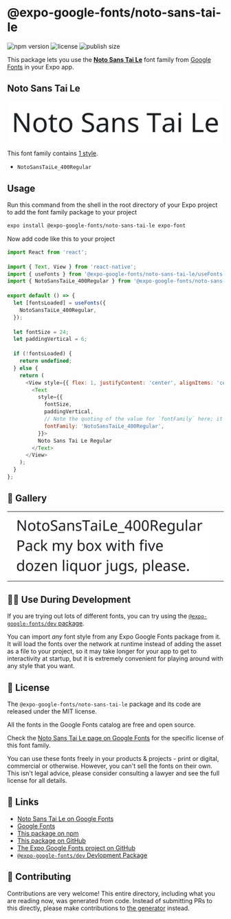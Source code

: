 # @expo-google-fonts/noto-sans-tai-le

![npm version](https://flat.badgen.net/npm/v/@expo-google-fonts/noto-sans-tai-le)
![license](https://flat.badgen.net/github/license/expo/google-fonts)
![publish size](https://flat.badgen.net/packagephobia/install/@expo-google-fonts/noto-sans-tai-le)

This package lets you use the [**Noto Sans Tai Le**](https://fonts.google.com/specimen/Noto+Sans+Tai+Le) font family from [Google Fonts](https://fonts.google.com/) in your Expo app.

## Noto Sans Tai Le

![Noto Sans Tai Le](./font-family.png)

This font family contains [1 style](#-gallery).

- `NotoSansTaiLe_400Regular`

## Usage

Run this command from the shell in the root directory of your Expo project to add the font family package to your project
```sh
expo install @expo-google-fonts/noto-sans-tai-le expo-font
```

Now add code like this to your project
```js
import React from 'react';

import { Text, View } from 'react-native';
import { useFonts } from '@expo-google-fonts/noto-sans-tai-le/useFonts';
import { NotoSansTaiLe_400Regular } from '@expo-google-fonts/noto-sans-tai-le/400Regular';

export default () => {
  let [fontsLoaded] = useFonts({
    NotoSansTaiLe_400Regular,
  });

  let fontSize = 24;
  let paddingVertical = 6;

  if (!fontsLoaded) {
    return undefined;
  } else {
    return (
      <View style={{ flex: 1, justifyContent: 'center', alignItems: 'center' }}>
        <Text
          style={{
            fontSize,
            paddingVertical,
            // Note the quoting of the value for `fontFamily` here; it expects a string!
            fontFamily: 'NotoSansTaiLe_400Regular',
          }}>
          Noto Sans Tai Le Regular
        </Text>
      </View>
    );
  }
};

```

## 🔡 Gallery


||||
|-|-|-|
|![NotoSansTaiLe_400Regular](.//400Regular/NotoSansTaiLe_400Regular.ttf.png)||||


## 👩‍💻 Use During Development

If you are trying out lots of different fonts, you can try using the [`@expo-google-fonts/dev` package](https://github.com/freeboub/google-fonts/tree/master/font-packages/dev#readme).

You can import *any* font style from any Expo Google Fonts package from it. It will load the fonts
over the network at runtime instead of adding the asset as a file to your project, so it may take longer
for your app to get to interactivity at startup, but it is extremely convenient
for playing around with any style that you want.

## 📖 License

The `@expo-google-fonts/noto-sans-tai-le` package and its code are released under the MIT license.

All the fonts in the Google Fonts catalog are free and open source.

Check the [Noto Sans Tai Le page on Google Fonts](https://fonts.google.com/specimen/Noto+Sans+Tai+Le) for the specific license of this font family.

You can use these fonts freely in your products & projects - print or digital, commercial or otherwise. However, you can't sell the fonts on their own. This isn't legal advice, please consider consulting a lawyer and see the full license for all details.

## 🔗 Links

- [Noto Sans Tai Le on Google Fonts](https://fonts.google.com/specimen/Noto+Sans+Tai+Le)
- [Google Fonts](https://fonts.google.com/)
- [This package on npm](https://www.npmjs.com/package/@expo-google-fonts/noto-sans-tai-le)
- [This package on GitHub](https://github.com/freeboub/google-fonts/tree/master/font-packages/noto-sans-tai-le)
- [The Expo Google Fonts project on GitHub](https://github.com/freeboub/google-fonts)
- [`@expo-google-fonts/dev` Devlopment Package](https://github.com/freeboub/google-fonts/tree/master/font-packages/dev)

## 🤝 Contributing

Contributions are very welcome! This entire directory, including what you are reading now, was generated from code. Instead of submitting PRs to this directly, please make contributions to [the generator](https://github.com/freeboub/google-fonts/tree/master/packages/generator) instead.
